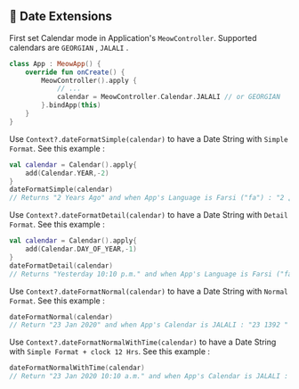 ## 📅 Date Extensions

First set Calendar mode in Application's `MeowController`. Supported calendars are `GEORGIAN` , `JALALI` . 
 
```kotlin
class App : MeowApp() {
    override fun onCreate() {
        MeowController().apply {         
            // ...
            calendar = MeowController.Calendar.JALALI // or GEORGIAN
        }.bindApp(this)
    }
}
```

Use `Context?.dateFormatSimple(calendar)` to have a Date String with `Simple Format`. See this example : 

```kotlin
val calendar = Calendar().apply{
    add(Calendar.YEAR,-2)
}
dateFormatSimple(calendar) 
// Returns "2 Years Ago" and when App's Language is Farsi ("fa") : "2 سال قبل"  
```

Use `Context?.dateFormatDetail(calendar)` to have a Date String with `Detail Format`. See this example : 

```kotlin
val calendar = Calendar().apply{
    add(Calendar.DAY_OF_YEAR,-1)
}
dateFormatDetail(calendar)
// Returns "Yesterday 10:10 p.m." and when App's Language is Farsi ("fa") : "دیروز 10:10 " 
```

Use `Context?.dateFormatNormal(calendar)` to have a Date String with `Normal Format`. See this example : 

```kotlin
dateFormatNormal(calendar)
// Return "23 Jan 2020" and when App's Calendar is JALALI : "23 مهر ‌" 1392
```

Use `Context?.dateFormatNormalWithTime(calendar)` to have a Date String  with `Simple Format + clock 12 Hrs`. See this example : 

```kotlin
dateFormatNormalWithTime(calendar)
// Return "23 Jan 2020 10:10 a.m." and when App's Calendar is JALALI : "23 مهر ‌" 1392 10:10 ب.ظ
```
<!--stackedit_data:
eyJoaXN0b3J5IjpbMTYwODkyMDUxM119
-->